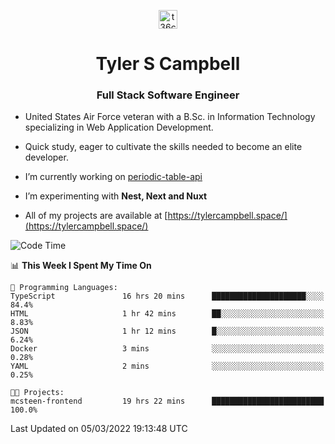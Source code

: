 <p align="center">
<a href="https://www.linkedin.com/in/t36campbell" target="blank"><img align="center" src="https://ik.imagekit.io/t36campbell/Portfolio/linkedin.png.original_m8bbGgPh6.png" alt="t36campbell" height="30" width="30" /></a>
</p>
<h1 align="center">Tyler S Campbell</h1>
<h3 align="center">Full Stack Software Engineer</h3>

* United States Air Force veteran with a B.Sc. in Information Technology specializing in Web Application Development. 

* Quick study, eager to cultivate the skills needed to become an elite developer.

* I’m currently working on [periodic-table-api](https://github.com/t36campbell/periodic-table-api)

* I’m experimenting with **Nest, Next and Nuxt**

* All of my projects are available at [https://tylercampbell.space/](https://tylercampbell.space/)

<!--START_SECTION:waka-->
![Code Time](http://img.shields.io/badge/Code%20Time-1%2C469%20hrs%2038%20mins-blue)

📊 **This Week I Spent My Time On** 

```text
💬 Programming Languages: 
TypeScript               16 hrs 20 mins      █████████████████████░░░░   84.4% 
HTML                     1 hr 42 mins        ██░░░░░░░░░░░░░░░░░░░░░░░   8.83% 
JSON                     1 hr 12 mins        █░░░░░░░░░░░░░░░░░░░░░░░░   6.24% 
Docker                   3 mins              ░░░░░░░░░░░░░░░░░░░░░░░░░   0.28% 
YAML                     2 mins              ░░░░░░░░░░░░░░░░░░░░░░░░░   0.25%

🐱‍💻 Projects: 
mcsteen-frontend         19 hrs 22 mins      █████████████████████████   100.0%

```


 Last Updated on 05/03/2022 19:13:48 UTC
<!--END_SECTION:waka-->
